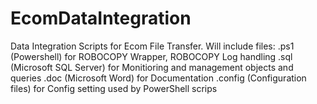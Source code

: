 # EcomDataIntegration
Data Integration Scripts for Ecom File Transfer.
Will include files: 
  .ps1 (Powershell) for ROBOCOPY Wrapper, ROBOCOPY Log handling
  .sql (Microsoft SQL Server) for Monitioring and management objects and queries
  .doc (Microsoft Word) for Documentation
  .config (Configuration files) for Config setting used by PowerShell scrips
  

